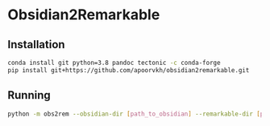 # Obsidian2Remarkable

## Installation

```bash
conda install git python=3.8 pandoc tectonic -c conda-forge
pip install git+https://github.com/apoorvkh/obsidian2remarkable.git
```

## Running

```bash
python -m obs2rem --obsidian-dir [path_to_obsidian] --remarkable-dir [path_to_remarkable]
```
